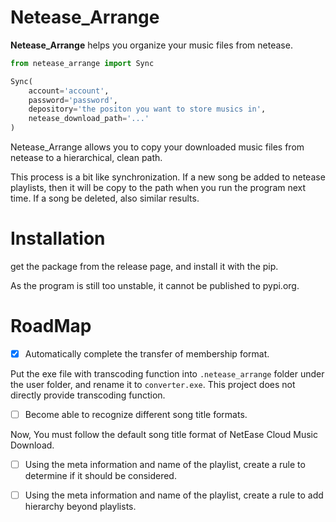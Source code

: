 # Netease_Arrange

**Netease_Arrange** helps you organize your music files from netease.

```python
from netease_arrange import Sync

Sync(
    account='account',
    password='password',
    depository='the positon you want to store musics in',
    netease_download_path='...'
)
```

Netease_Arrange allows you to copy your downloaded music files from netease to a hierarchical, clean path.

This process is a bit like synchronization.
If a new song be added to netease playlists, then it will be copy to the path when you run the program next time.
If a song be deleted, also similar results.

# Installation

get the package from the release page, and install it with the pip.

As the program is still too unstable, it cannot be published to pypi.org.

# RoadMap

- [x] Automatically complete the transfer of membership format.

Put the exe file with transcoding function into `.netease_arrange` folder under the user folder, and rename it to `converter.exe`.
This project does not directly provide transcoding function.

- [ ] Become able to recognize different song title formats.

Now, You must follow the default song title format of NetEase Cloud Music Download.
- [ ] Using the meta information and name of the playlist, create a rule to determine if it should be considered.
- [ ] Using the meta information and name of the playlist, create a rule to add hierarchy beyond playlists.



